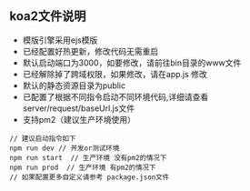 ## koa2文件说明
- 模版引擎采用ejs模版
- 已经配置好热更新，修改代码无需重启
- 默认启动端口为3000，如要修改，请前往bin目录的www文件
- 已经解除掉了跨域权限，如果修改，请在app.js 修改
- 默认的静态资源目录为public
- 已配置了根据不同指令启动不同环境代码,详细请查看server/request/baseUrl.js文件
- 支持pm2（建议生产环境使用）
```
// 建议启动指令如下
npm run dev // 开发or测试环境
npm run start  // 生产环境 没有pm2的情况下
npm run prod  // 生产环境 有pm2的情况下
// 如果配置更多自定义请参考 package.json文件
```